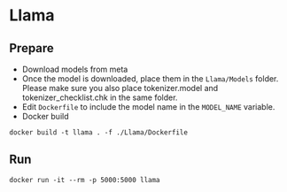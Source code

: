 # Llama 

## Prepare 

- Download models from meta
- Once the model is downloaded, place them in the `Llama/Models` folder. Please make sure you also place tokenizer.model and tokenizer_checklist.chk in the same folder.
- Edit `Dockerfile` to include the model name in the `MODEL_NAME` variable.
- Docker build 

```
docker build -t llama . -f ./Llama/Dockerfile
```

## Run

```
docker run -it --rm -p 5000:5000 llama
```